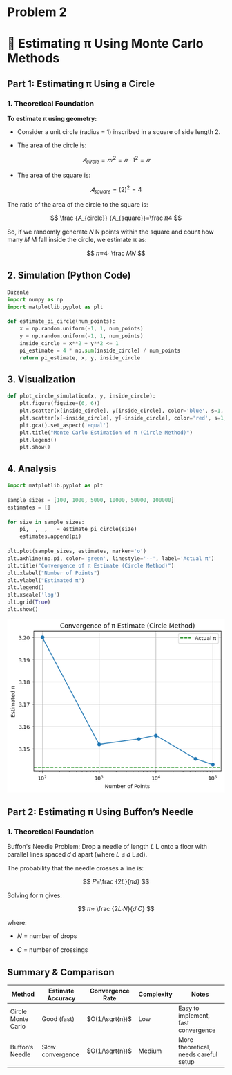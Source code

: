 # Problem 2

# 📘 Estimating π Using Monte Carlo Methods

## Part 1: Estimating π Using a Circle
### 1. Theoretical Foundation

**To estimate π using geometry:**

* Consider a unit circle (radius = 1) inscribed in a square of side length 2.

* The area of the circle is:

$$
𝐴_{circle}=𝜋𝑟^2=𝜋⋅1^2=𝜋
$$

* The area of the square is:

$$
𝐴_{square}=(2)^2=4
$$


The ratio of the area of the circle to the square is:

$$
\frac {𝐴_{circle}} {𝐴_{square}}=\frac 𝜋4
$$
 

So, if we randomly generate 
𝑁
N points within the square and count how many 
𝑀
M fall inside the circle, we estimate π as:

$$
𝜋≈4⋅ \frac 𝑀𝑁
$$

## 2. Simulation (Python Code)
```python
Düzenle
import numpy as np
import matplotlib.pyplot as plt

def estimate_pi_circle(num_points):
    x = np.random.uniform(-1, 1, num_points)
    y = np.random.uniform(-1, 1, num_points)
    inside_circle = x**2 + y**2 <= 1
    pi_estimate = 4 * np.sum(inside_circle) / num_points
    return pi_estimate, x, y, inside_circle
```
## 3. Visualization

```python
def plot_circle_simulation(x, y, inside_circle):
    plt.figure(figsize=(6, 6))
    plt.scatter(x[inside_circle], y[inside_circle], color='blue', s=1, label='Inside Circle')
    plt.scatter(x[~inside_circle], y[~inside_circle], color='red', s=1, label='Outside Circle')
    plt.gca().set_aspect('equal')
    plt.title("Monte Carlo Estimation of π (Circle Method)")
    plt.legend()
    plt.show()
```
## 4. Analysis

```python
import matplotlib.pyplot as plt

sample_sizes = [100, 1000, 5000, 10000, 50000, 100000]
estimates = []

for size in sample_sizes:
    pi, _, _, _ = estimate_pi_circle(size)
    estimates.append(pi)

plt.plot(sample_sizes, estimates, marker='o')
plt.axhline(np.pi, color='green', linestyle='--', label='Actual π')
plt.title("Convergence of π Estimate (Circle Method)")
plt.xlabel("Number of Points")
plt.ylabel("Estimated π")
plt.legend()
plt.xscale('log')
plt.grid(True)
plt.show()
```

![alt text](image-3.png)

## Part 2: Estimating π Using Buffon’s Needle

### 1. Theoretical Foundation

Buffon's Needle Problem: Drop a needle of length 
𝐿
L onto a floor with parallel lines spaced 
𝑑
d apart (where 
𝐿
≤
𝑑
L≤d).

The probability that the needle crosses a line is:

$$
𝑃=\frac {2𝐿}{𝜋𝑑}
$$
 
Solving for π gives:

$$
𝜋≈ \frac {2𝐿⋅𝑁}{𝑑⋅𝐶}
$$
 
where:

* 𝑁
= number of drops

* 𝐶
 = number of crossings

## Summary & Comparison

| Method              | Estimate Accuracy | Convergence Rate       | Complexity | Notes                                 |
|---------------------|-------------------|-------------------------|------------|----------------------------------------|
| Circle Monte Carlo  | Good (fast)       | $O(1/\sqrt{n})$    | Low        | Easy to implement, fast convergence   |
| Buffon’s Needle     | Slow convergence  | $O(1/\sqrt{n})$    | Medium     | More theoretical, needs careful setup |
